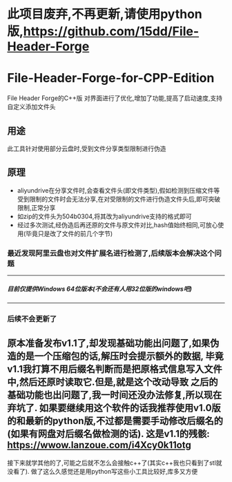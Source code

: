 # 此项目废弃,不再更新,请使用python版,https://github.com/15dd/File-Header-Forge
# File-Header-Forge-for-CPP-Edition
File Header Forge的C++版
对界面进行了优化,增加了功能,提高了启动速度,支持自定义添加文件头
## 用途
此工具针对使用部分云盘时,受到文件分享类型限制进行伪造
## 原理
- aliyundrive在分享文件时,会查看文件头(即文件类型),假如检测到压缩文件等受到限制的文件时会无法分享,在对受限制的文件进行伪造文件头后,即可突破限制,正常分享
- 如zip的文件头为504b0304,将其改为aliyundrive支持的格式即可
- 经过多次测试,经伪造后再还原的文件与原文件对比,hash值始终相同,可放心使用(毕竟只是改了文件的前几个字节)

### 最近发现阿里云盘也对文件扩展名进行检测了,后续版本会解决这个问题
---
##### 目前仅提供Windows 64位版本(不会还有人用32位版的windows吧)
---
### 后续不会更新了
原本准备发布v1.1了,却发现基础功能出问题了,如果伪造的是一个压缩包的话,解压时会提示额外的数据,
毕竟v1.1我打算不用后缀名判断而是把原格式信息写入文件中,然后还原时读取它.但是,就是这个改动导致
之后的基础功能也出问题了,我一时间还没办法修复,所以现在弃坑了.
如果要继续用这个软件的话我推荐使用v1.0版的和最新的python版,不过都是需要手动修改后缀名的(如果有网盘对后缀名做检测的话).
这是v1.1的残骸: https://wwow.lanzoue.com/i4Xcy0k11otg
---
接下来就学其他的了,可能之后就不怎么会接触c++了(其实c++我也只看到了stl就没看了).
做了这么久感觉还是用python写这些小工具比较好,库多又方便
